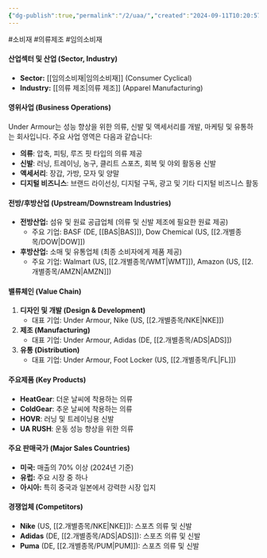 ```yaml
---
{"dg-publish":true,"permalink":"/2/uaa/","created":"2024-09-11T10:20:57.484+09:00","updated":"2025-06-03T20:06:01.808+09:00"}
---
```


#소비재 #의류제조 #임의소비재

#### 산업섹터 및 산업 (Sector, Industry)

- **Sector:** [[임의소비재\|임의소비재]] (Consumer Cyclical)
- **Industry:** [[의류 제조\|의류 제조]] (Apparel Manufacturing)

#### 영위사업 (Business Operations)

Under Armour는 성능 향상을 위한 의류, 신발 및 액세서리를 개발, 마케팅 및 유통하는 회사입니다. 주요 사업 영역은 다음과 같습니다:

- **의류**: 압축, 피팅, 루즈 핏 타입의 의류 제공
- **신발**: 러닝, 트레이닝, 농구, 클리트 스포츠, 회복 및 야외 활동용 신발
- **액세서리**: 장갑, 가방, 모자 및 양말
- **디지털 비즈니스**: 브랜드 라이선싱, 디지털 구독, 광고 및 기타 디지털 비즈니스 활동

#### 전방/후방산업 (Upstream/Downstream Industries)

- **전방산업:** 섬유 및 원료 공급업체 (의류 및 신발 제조에 필요한 원료 제공)
    - 주요 기업: BASF (DE, [[BAS\|BAS]]), Dow Chemical (US, [[2.개별종목/DOW\|DOW]])
- **후방산업:** 소매 및 유통업체 (최종 소비자에게 제품 제공)
    - 주요 기업: Walmart (US, [[2.개별종목/WMT\|WMT]]), Amazon (US, [[2.개별종목/AMZN\|AMZN]])

#### 밸류체인 (Value Chain)

1. **디자인 및 개발 (Design & Development)**
    - 대표 기업: Under Armour, Nike (US, [[2.개별종목/NKE\|NKE]])
2. **제조 (Manufacturing)**
    - 대표 기업: Under Armour, Adidas (DE, [[2.개별종목/ADS\|ADS]])
3. **유통 (Distribution)**
    - 대표 기업: Under Armour, Foot Locker (US, [[2.개별종목/FL\|FL]])

#### 주요제품 (Key Products)

- **HeatGear**: 더운 날씨에 착용하는 의류
- **ColdGear**: 추운 날씨에 착용하는 의류
- **HOVR**: 러닝 및 트레이닝용 신발
- **UA RUSH**: 운동 성능 향상을 위한 의류

#### 주요 판매국가 (Major Sales Countries)

- **미국:** 매출의 70% 이상 (2024년 기준)
- **유럽:** 주요 시장 중 하나
- **아시아:** 특히 중국과 일본에서 강력한 시장 입지

#### 경쟁업체 (Competitors)

- **Nike** (US, [[2.개별종목/NKE\|NKE]]): 스포츠 의류 및 신발
- **Adidas** (DE, [[2.개별종목/ADS\|ADS]]): 스포츠 의류 및 신발
- **Puma** (DE, [[2.개별종목/PUM\|PUM]]): 스포츠 의류 및 신발